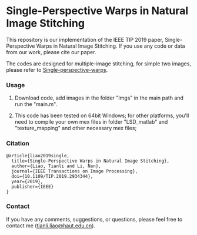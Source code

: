 # Single-Perspective Warps in Natural Image Stitching

This repository is our implementation of the IEEE TIP 2019 paper, Single-Perspective Warps in Natural Image Stitching. If you use any code or data from our work, please cite our paper.

The codes are designed for multiple-image stitching, for simple two images, please refer to [Single-perspective-warps](https://github.com/tlliao/Single-perspective-warps).

### Usage

1. Download code, add images in the folder "Imgs" in the main path and run the "main.m".

2. This code has been tested on 64bit Windows; for other platforms, you'll need to compile your own mex files in folder "LSD_matlab" and "texture_mapping" and other necessary mex files;


### Citation
```
@article{liao2019single,
  title={Single-Perspective Warps in Natural Image Stitching},
  author={Liao, Tianli and Li, Nan},
  journal={IEEE Transactions on Image Processing},
  doi={10.1109/TIP.2019.2934344},
  year={2019},
  publisher={IEEE}
}
```

### Contact

If you have any comments, suggestions, or questions, please feel free to contact me (tianli.liao@haut.edu.cn).

